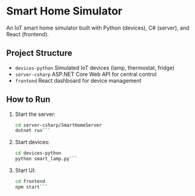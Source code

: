 # Smart Home Simulator

An IoT smart home simulator built with Python (devices), C# (server), and React (frontend).

## Project Structure
- `devices-python` Simulated IoT devices (lamp, thermostat, fridge)
- `server-csharp` ASP.NET Core Web API for central control
- `frontend` React dashboard for device management

## How to Run
1. Start the server:
	```bash
	cd server-csharp/SmartHomeServer
	dotnet run```
   
2. Start devices:
	```bash
	cd devices-python
	python smart_lamp.py```

3. Start UI:
	```bash
	cd frontend
	npm start```